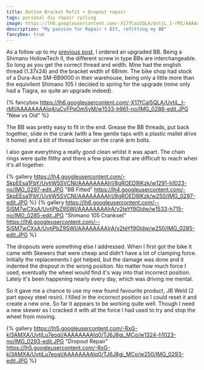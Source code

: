 ```yaml
---
title: Bottom Bracket Refit + Dropout repair
tags: personal diy repair cycling
image: https://lh6.googleusercontent.com/-X17fCai5QLA/UvtjL_I-rMI/AAAAAAAAIq4/uCvFPqOm5yM/w1533-h961-no/IMG_0288-edit.JPG
description: "My passion for Repair + DIY, refitting my BB"
fancybox: true
---
```


As a follow up to my [previous post](/personal/2014/02/06/repair_bb.html), I ordered an upgraded BB. Being a Shimano HollowTech II, the different screw in type BBs are interchangeable. So long as you get the correct thread and width. Mine had the english thread (1.37x24) and the bracket width of 68mm. The bike shop had stock of a Dura-Ace SM-BB9000 in their warehouse, being only a little more than the equivilent Shimano 105 I decided to spring for the upgrade (mine only had a Tiagra, so quite an upgrade indeed).

{% fancybox https://lh6.googleusercontent.com/-X17fCai5QLA/UvtjL_I-rMI/AAAAAAAAIq4/uCvFPqOm5yM/w1533-h961-no/IMG_0288-edit.JPG "New vs Old" %}

<!--more-->

The BB was pretty easy to fit in the end. Grease the BB threads, put back together, slide in the crank (with a few gentle taps with a plastic mallet drive it home) and a bit of thread locker on the crank arm bolts.

I also gave everything a really good clean whilst it was apart. The chain rings were quite filthy and there a few places that are difficult to reach when it's all together.

{% gallery https://lh4.googleusercontent.com/-SkpEEsa1FbY/UvtjW5SVCNI/AAAAAAAAIrI/8gROED9lKzk/w1291-h1023-no/IMG_0297-edit.JPG "BB Fitted" https://lh4.googleusercontent.com/-SkpEEsa1FbY/UvtjW5SVCNI/AAAAAAAAIrI/8gROED9lKzk/w250/IMG_0297-edit.JPG %}
{% gallery https://lh6.googleusercontent.com/--SjSM7wCXsA/UvtjPbZ9SWI/AAAAAAAAIrA/v2teYf9GIdw/w1533-h715-no/IMG_0285-edit.JPG "Shimano 105 Crankset" https://lh6.googleusercontent.com/--SjSM7wCXsA/UvtjPbZ9SWI/AAAAAAAAIrA/v2teYf9GIdw/w250/IMG_0285-edit.JPG %}

The dropouts were something else I addressed. When I first got the bike it came with Skewers that were cheap and didn't have a lot of clamping force. Initially the replacements I got helped, but the damage was done and it indented the dropout in the wrong position. No matter how much force I used, eventually the wheel would find it's way into that incorrect position. Lately it's been happening nearly every day, which was driving me mental.

So it gave me a chance to use my new found favourite product, JB Weld (2 part epoxy steel resin). I filled in the incorrect position so I could reset it and create a new one. So far it appears to be working quite well. Though I need a new skewer as I cracked it with all the force I had used to try and stop the wheel from moving.

{% gallery https://lh5.googleusercontent.com/-RxG-kI3AMXA/UvtjLu7eoqI/AAAAAAAAIq0/TJ6J8gj_MCo/w1324-h1023-no/IMG_0293-edit.JPG "Dropout Repair" https://lh5.googleusercontent.com/-RxG-kI3AMXA/UvtjLu7eoqI/AAAAAAAAIq0/TJ6J8gj_MCo/w250/IMG_0293-edit.JPG %}
